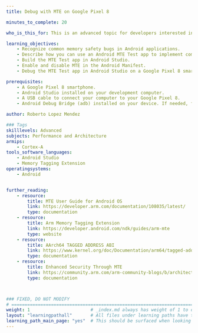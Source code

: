 ```yaml
---
title: Debug with MTE on Google Pixel 8

minutes_to_complete: 20

who_is_this_for: This is an advanced topic for developers interested in learning how to use the Arm Memory Tagging Extension (MTE) to detect memory safety bugs with Android Studio on a Google Pixel 8 smartphone. 

learning_objectives: 
    - Recognize common memory safety bugs in Android applications.
    - Describe how you can use an Android MTE Test app to implement common memory bugs. 
    - Build the MTE Test app in Android Studio.
    - Enable and disable MTE in the Android Manifest.
    - Debug the MTE Test app in Android Studio on a Google Pixel 8 smartphone.

prerequisites:
    - A Google Pixel 8 smartphone.
    - Android Studio installed on your development computer.
    - A USB cable to connect your computer to your Google Pixel 8.
    - Android Debug Bridge (adb) installed on your device. If needed, follow the steps in the [Android Debug Bridge](https://developer.android.com/tools/adb) documentation.

author: Roberto Lopez Mendez

### Tags
skilllevels: Advanced
subjects: Performance and Architecture
armips:
    - Cortex-A
tools_software_languages:
    - Android Studio
    - Memory Tagging Extension
operatingsystems:
    - Android


further_reading:
    - resource:
        title: MTE User Guide for Android OS
        link: https://developer.arm.com/documentation/108035/latest/
        type: documentation
    - resource:
        title: Arm Memory Tagging Extension
        link: https://developer.android.com/ndk/guides/arm-mte
        type: website
    - resource:
        title: AArch64 TAGGED ADDRESS ABI
        link: https://www.kernel.org/doc/Documentation/arm64/tagged-address-abi.rst
        type: documentation
    - resource:
        title: Enhanced Security Through MTE
        link: https://community.arm.com/arm-community-blogs/b/architectures-and-processors-blog/posts/enhanced-security-through-mte
        type: documentation



### FIXED, DO NOT MODIFY
# ================================================================================
weight: 1                       # _index.md always has weight of 1 to order correctly
layout: "learningpathall"       # All files under learning paths have this same wrapper
learning_path_main_page: "yes"  # This should be surfaced when looking for related content. Only set for _index.md of learning path content.
---
```

